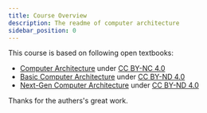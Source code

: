 ```yaml
---
title: Course Overview
description: The readme of computer architecture
sidebar_position: 0
---
```

This course is based on following open textbooks:

- [Computer Architecture](https://www.cs.umd.edu/~meesh/411/CA-online/index.html) under [CC BY-NC 4.0](https://creativecommons.org/licenses/by-nc/4.0/)
- [Basic Computer Architecture](https://www.cse.iitd.ac.in/~srsarangi/archbooksoft.html) under [CC BY-ND 4.0](https://creativecommons.org/licenses/by-nd/4.0/)
- [Next-Gen Computer Architecture](https://www.cse.iitd.ac.in/~srsarangi/advbook/index.html) under [CC BY-ND 4.0](https://creativecommons.org/licenses/by-nd/4.0/)

Thanks for the authers's great work.
